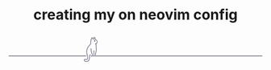 

<h1 align="center">
creating my on neovim config
</h1>

<div align="center">
  <svg width="600" height="75" viewBox="0 0 600 75" version="1.1" xmlns="http://www.w3.org/2000/svg" style="stroke-linecap: round; stroke-linejoin: round; stroke-miterlimit: 1.5;">
    <path transform="matrix(1,0,0,1,92.3579,4.11772)" d="M105.809,48.397C105.809,44.506 102.473,43.931 102.473,33.503" style="fill: none; stroke: rgb(110, 108, 126); stroke-width: 1.5px;"/>
    <path transform="matrix(1,0,0,1,92.3579,4.11772)" d="M109.397,38.324L109.397,48.321" style="fill: none; stroke: rgb(110, 108, 126); stroke-width: 1.5px;"/>
    <path transform="matrix(1,0,0,1,92.3579,4.11772)" d="M112.883,48.152C112.883,44.717 115.053,40.554 115.053,35.084C115.053,29.613 114.393,24.795 114.216,21.81" style="fill: none; stroke: rgb(110, 108, 126); stroke-width: 1.5px;"/>
    <path transform="matrix(1,0,0,1,92.3579,4.11772)" d="M112.951,22.241C112.951,22.241 116.335,21.976 117.504,16.695" style="fill: none; stroke: rgb(110, 108, 126); stroke-width: 1.5px;"/>
    <path transform="matrix(1,0,0,1,92.3579,4.11772)" d="M107.788,11.843C107.788,11.843 106.369,7.434 105.169,7.434C103.969,7.434 101.87,13.187 101.87,21.862C101.87,24.103 90.181,29.985 92.659,43.571C93.057,45.751 94.053,49.908 94.053,49.924C94.053,49.94 96.571,59.453 91.184,59.453C90.063,59.453 89.526,58.833 88.405,58.833C87.285,58.833 86.381,59.598 86.381,60.591C86.381,61.584 87.491,64.025 91.446,64.025C98.593,64.025 98.865,58.038 98.865,54.158C98.865,50.278 98.829,51.479 98.829,50.844C98.829,48.717 100.601,48.284 101.259,48.043" style="fill: none; stroke: rgb(110, 108, 126); stroke-width: 1.5px;"/>
    <ellipse transform="matrix(1.00474,-0.404483,0.370766,0.920982,85.4108,49.8267)" cx="111.892" cy="15.766" rx="1.032" ry="1.449" style="fill: rgb(47, 44, 62);"/>
    <path transform="matrix(1,0,0,1,92.3579,4.11772)" d="M110.074,10.347C113.617,10.347 114.448,14.635 117.14,14.635" style="fill: none; stroke: rgb(110, 108, 126); stroke-width: 1.5px;"/>
    <path transform="matrix(1,0,0,1,92.3579,4.11772)" d="M112.568,9.074C112.568,9.074 111.553,6.74 110.677,6.74C109.801,6.74 108.537,9.169 108.537,9.169" style="fill: none; stroke: rgb(110, 108, 126); stroke-width: 1.5px;"/>
    <path transform="matrix(3.96613,0,0,5.89452,-177.012,-336.835)" d="M93.717,66.428L195.647,66.428" style="fill: none; stroke: rgb(110, 108, 126); stroke-width: 0.3px;"/>
    <path transform="matrix(1.78906,0,0,2.78204,-166.7,-130.078)" d="M93.717,66.428L195.647,66.428" style="fill: none; stroke: rgb(110, 108, 126); stroke-width: 0.64px;"/>
</svg>
</div>
